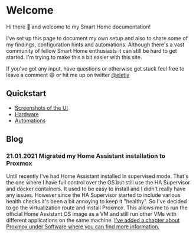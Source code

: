 # Welcome

Hi there 👋 and welcome to my Smart Home documentation!

I've set up this page to document my own setup and also to share some of my findings, configuration hints and automations. Although there's a vast community of fellow Smart Home enthusiasts it can still be hard to get started. I'm trying to make this a bit easier with this site.

If you've got any input, have questions or otherwise get stuck feel free to leave a comment 😄 or hit me up on twitter [@eletiy](https://twitter.com/eletiy)

## Quickstart
+ [Screenshots of the UI](software/home-assistant/)
+ [Hardware](hardware/)
+ [Automations](automations/)

## Blog

### 21.01.2021 **Migrated my Home Assistant installation to Proxmox**
Until recently I've had Home Assistant installed in supervised mode. That's the one where I have full control over the OS but still use the HA Supervisor and docker containers.
It used to be easy to install and I didn't really have any issues. However since the HA Supervisor started to include various health checks it's been a bit annoying to keep it "healthy".
So I've decided to go the virtualization route and install Proxmox. This allows me to run the official Home Assistant OS image as a VM and still run other VMs with different applications on the same machine. [I've added a chapter about Proxmox under Software where you can find more information.](/software/proxmox)